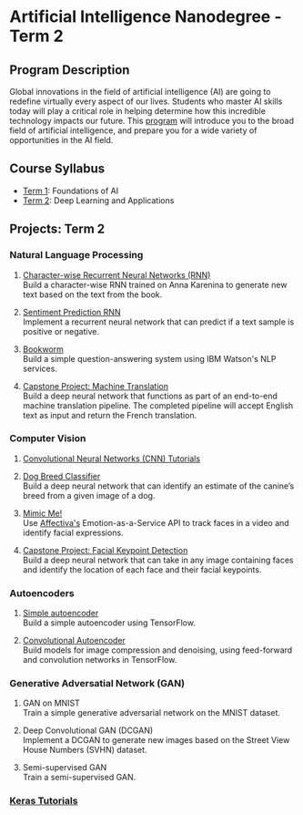 # Artificial Intelligence Nanodegree - Term 2

## Program Description

Global innovations in the field of artificial intelligence (AI) are going to redefine virtually every aspect of our lives. Students who master AI skills today will play a critical role in helping determine how this incredible technology impacts our future. This [program](https://www.udacity.com/course/artificial-intelligence-nanodegree--nd889) will introduce you to the broad field of artificial intelligence, and prepare you for a wide variety of opportunities in the AI field.

## Course Syllabus
* [Term 1](https://medium.com/udacity/ai-nanodegree-program-syllabus-term-1-in-depth-80c41297acaf): Foundations of AI  
* [Term 2](https://medium.com/udacity/ai-nanodegree-program-syllabus-term-2-deep-learning-in-depth-d935197b66ec): Deep Learning and Applications  

## Projects: Term 2  
### Natural Language Processing

1. [Character-wise Recurrent Neural Networks (RNN)](./intro-to-rnns)  
Build a character-wise RNN trained on Anna Karenina to generate new text based on the text from the book.  

2. [Sentiment Prediction RNN](./sentiment-rnn)  
Implement a recurrent neural network that can predict if a text sample is positive or negative.  

3. [Bookworm](./AIND-NLP-Bookworm)  
Build a simple question-answering system using IBM Watson's NLP services.  

4. [Capstone Project: Machine Translation](./aind2-nlp-capstone)  
Build a deep neural network that functions as part of an end-to-end machine translation pipeline. The completed pipeline will accept English text as input and return the French translation.  

### Computer Vision
1. [Convolutional Neural Networks (CNN) Tutorials](./aind2-cnn)  

2. [Dog Breed Classifier](./dog-project)  
Build a deep neural network that can identify an estimate of the canine’s breed from a given image of a dog.  

3. [Mimic Me!](./AIND-CV-Mimic)  
Use [Affectiva's](http://www.affectiva.com/) Emotion-as-a-Service API to track faces in a video and identify facial expressions.  

4. [Capstone Project: Facial Keypoint Detection](./AIND-CV-FacialKeypoints)  
Build a deep neural network that can take in any image containing faces and identify the location of each face and their facial keypoints.  

### Autoencoders  
1. [Simple autoencoder](./autoencoder/Simple_Autoencoder.ipynb)  
Build a simple autoencoder using TensorFlow.

2. [Convolutional Autoencoder](./autoencoder/Convolutional_Autoencoder.ipynb)  
Build models for image compression and denoising, using feed-forward and convolution networks in TensorFlow.

### Generative Adversatial Network (GAN)
1. GAN on MNIST  
Train a simple generative adversarial network on the MNIST dataset.  

2. Deep Convolutional GAN (DCGAN)  
Implement a DCGAN to generate new images based on the Street View House Numbers (SVHN) dataset.  

3. Semi-supervised GAN  
Train a semi-supervised GAN.

### [Keras Tutorials](./aind2-dl)
